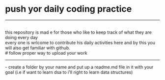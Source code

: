 # push yor daily coding practice 
<hr>
<br>
this repository is mad e for those who like to keep track of what they are doing every day 
<br>
every one is wrlcome to contribute his daily activities here and by this you will also get familiar with github.
<br>
# follow proper way to upload your work
<hr>
- create a folder by your name and put up a readme.md file in it with your goal (i.e if want to learn dsa to i'll right to learn data structures)
